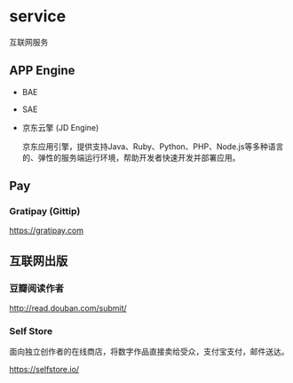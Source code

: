 # service

互联网服务

## APP Engine

- BAE

- SAE

- 京东云擎 (JD Engine)

    京东应用引擎，提供支持Java、Ruby、Python、PHP、Node.js等多种语言的、弹性的服务端运行环境，帮助开发者快速开发并部署应用。

## Pay

### Gratipay (Gittip)

https://gratipay.com

## 互联网出版

### 豆瓣阅读作者

http://read.douban.com/submit/

### Self Store

面向独立创作者的在线商店，将数字作品直接卖给受众，支付宝支付，邮件送达。

https://selfstore.io/
